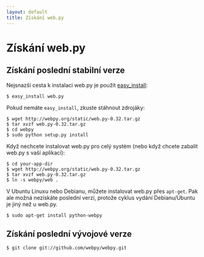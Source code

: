 ```yaml
---
layout: default
title: Získání web.py
---
```


# Získání web.py

## Získání poslední stabilní verze

Nejsnazší cesta k instalaci web.py je použít [easy_install](http://peak.telecommunity.com/DevCenter/EasyInstall):

    $ easy_install web.py

Pokud nemáte `easy_install`, zkuste stáhnout zdrojáky:

    $ wget http://webpy.org/static/web.py-0.32.tar.gz
    $ tar xvzf web.py-0.32.tar.gz
    $ cd webpy
    $ sudo python setup.py install

Když nechcete instalovat web.py pro celý systém (nebo když chcete zabalit web.py s vaší aplikací):

    $ cd your-app-dir
    $ wget http://webpy.org/static/web.py-0.32.tar.gz
    $ tar xvzf web.py-0.32.tar.gz
    $ ln -s webpy/web .

V Ubuntu Linuxu nebo Debianu, můžete instalovat web.py přes `apt-get`. Pak ale možná nezískáte poslední verzi, protože cyklus vydání Debianu/Ubuntu je jiný než u web.py.

    $ sudo apt-get install python-webpy

## Získání poslední vývojové verze

    $ git clone git://github.com/webpy/webpy.git